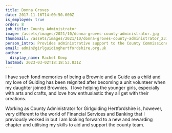 ```yaml
---
title: Donna Groves
date: 2017-11-16T14:00:50.000Z
is_employee: true
order: 8
job_title: County Administrator
image: /assets/images/2021/10/donna-groves-county-administrator.jpg
thumbnail: /assets/images/2021/10/donna-groves-county-administrator_237v2.jpg
person_intro: Provides administrative support to the County Commissioner, Team and Advisers
email: admin@girlguidinghertfordshire.org.uk
author:
  display_name: Rachel Kemp
lastmod: 2023-03-02T18:18:53.831Z
---
```

I have such fond memories of being a Brownie and a Guide as a child and my love of Guiding has been reignited after becoming a unit volunteer when my daughter joined Brownies.  I love helping the younger girls, especially with arts and crafts, and love how enthusiastic they all get with their creations.

Working as County Administrator for Girlguiding Hertfordshire is, however, very different to the world of Financial Services and Banking that I previously worked in but I am looking forward to a new and rewarding chapter and utilising my skills to aid and support the county team.
